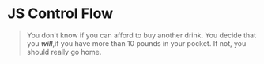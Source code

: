 # JS Control Flow

> You don't know if you can afford to buy another drink. You decide that you ***will***,if you have more than 10 pounds in your pocket. If not, you should really go home.
